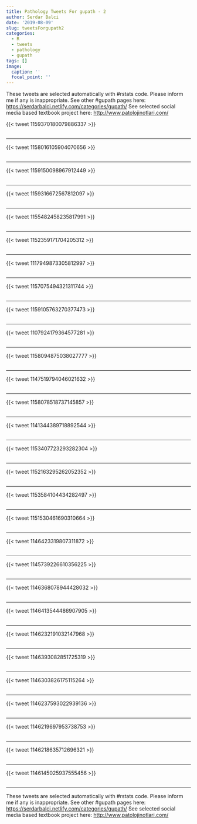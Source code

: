 ```yaml
---
title: Pathology Tweets For gupath - 2
author: Serdar Balci
date: '2019-08-09'
slug: tweetsForgupath2
categories:
  - R
  - tweets
  - pathology
  - gupath
tags: []
image:
  caption: ''
  focal_point: ''
---
```



These tweets are selected automatically with #rstats code. Please inform me if any is inappropriate.
See other #gupath pages here: https://serdarbalci.netlify.com/categories/gupath/ 
See selected social media based textbook project here: http://www.patolojinotlari.com/

{{< tweet 1159370180079886337 >}}
<br>
<br>
<hr>
{{< tweet 1158016105904070656 >}}
<br>
<br>
<hr>
{{< tweet 1159150098967912449 >}}
<br>
<br>
<hr>
{{< tweet 1159316672567812097 >}}
<br>
<br>
<hr>
{{< tweet 1155482458235817991 >}}
<br>
<br>
<hr>
{{< tweet 1152359171704205312 >}}
<br>
<br>
<hr>
{{< tweet 1117949873305812997 >}}
<br>
<br>
<hr>
{{< tweet 1157075494321311744 >}}
<br>
<br>
<hr>
{{< tweet 1159105763270377473 >}}
<br>
<br>
<hr>
{{< tweet 1107924179364577281 >}}
<br>
<br>
<hr>
{{< tweet 1158094875038027777 >}}
<br>
<br>
<hr>
{{< tweet 1147519794046021632 >}}
<br>
<br>
<hr>
{{< tweet 1158078518737145857 >}}
<br>
<br>
<hr>
{{< tweet 1141344389718892544 >}}
<br>
<br>
<hr>
{{< tweet 1153407723293282304 >}}
<br>
<br>
<hr>
{{< tweet 1152163295262052352 >}}
<br>
<br>
<hr>
{{< tweet 1153584104434282497 >}}
<br>
<br>
<hr>
{{< tweet 1151530461690310664 >}}
<br>
<br>
<hr>
{{< tweet 1146423319807311872 >}}
<br>
<br>
<hr>
{{< tweet 1145739226610356225 >}}
<br>
<br>
<hr>
{{< tweet 1146368078944428032 >}}
<br>
<br>
<hr>
{{< tweet 1146413544486907905 >}}
<br>
<br>
<hr>
{{< tweet 1146232191032147968 >}}
<br>
<br>
<hr>
{{< tweet 1146393082851725319 >}}
<br>
<br>
<hr>
{{< tweet 1146303826175115264 >}}
<br>
<br>
<hr>
{{< tweet 1146237593022939136 >}}
<br>
<br>
<hr>
{{< tweet 1146219697953738753 >}}
<br>
<br>
<hr>
{{< tweet 1146218635712696321 >}}
<br>
<br>
<hr>
{{< tweet 1146145025937555456 >}}
<br>
<br>
<hr>


These tweets are selected automatically with #rstats code. Please inform me if any is inappropriate.
See other #gupath pages here: https://serdarbalci.netlify.com/categories/gupath/ 
See selected social media based textbook project here: http://www.patolojinotlari.com/
